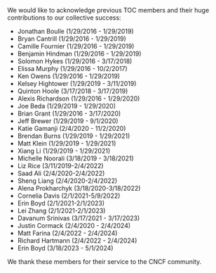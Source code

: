 We would like to acknowledge previous TOC members and their huge contributions to our collective success: 

* Jonathan Boulle (1/29/2016 - 1/29/2019)
* Bryan Cantrill (1/29/2016 - 1/29/2019)
* Camille Fournier (1/29/2016 - 1/29/2019)
* Benjamin Hindman (1/29/2016 - 1/29/2019)
* Solomon Hykes (1/29/2016 - 3/17/2018)
* Elissa Murphy (1/29/2016 - 10/2/2017)
* Ken Owens (1/29/2016 - 1/29/2019)
* Kelsey Hightower (1/29/2019 - 3/11/2019)
* Quinton Hoole (3/17/2018 - 3/17/2019)
* Alexis Richardson (1/29/2016 - 1/29/2020)
* Joe Beda (1/29/2019 - 1/29/2020) 
* Brian Grant (1/29/2016 - 3/17/2020)
* Jeff Brewer (1/29/2019 - 9/1/2020)
* Katie Gamanji (2/4/2020 - 11/2/2020)
* Brendan Burns (1/29/2019 - 1/29/2021)
* Matt Klein (1/29/2019 - 1/29/2021)
* Xiang Li (1/29/2019 - 1/29/2021)
* Michelle Noorali (3/18/2019 - 3/18/2021)
* Liz Rice (3/11/2019-2/4/2022)
* Saad Ali (2/4/2020-2/4/2022)
* Sheng Liang (2/4/2020-2/4/2022)
* Alena Prokharchyk (3/18/2020-3/18/2022)
* Cornelia Davis (2/1/2021-5/9/2022)
* Erin Boyd (2/1/2021-2/1/2023)
* Lei Zhang (2/1/2021-2/1/2023)
* Davanum Srinivas (3/17/2021 - 3/17/2023)
* Justin Cormack (2/4/2020 - 2/4/2024) 
* Matt Farina (2/4/2022 - 2/4/2024)
* Richard Hartmann (2/4/2022 - 2/4/2024)
* Erin Boyd (3/18/2023 - 5/1/2024)

We thank these members for their service to the CNCF community.
